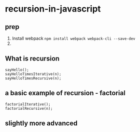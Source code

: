 # recursion-in-javascript

## prep
1. Install webpack `npm install webpack webpack-cli --save-dev`
2. 

## What is recursion
```
sayHello();
sayHelloTimesIterative(n);
sayHelloTimesRecursive(n);
```

## a basic example of recursion - factorial
```
factorialIterative();
factorialRecursive(n);
```

## slightly more advanced
